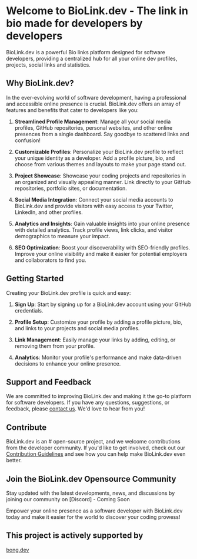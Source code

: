 # Welcome to BioLink.dev - The link in bio made for developers by developers

BioLink.dev is a powerful Bio links platform designed for software developers, providing a centralized hub for all your online dev profiles, projects, social links and statistics.

## Why BioLink.dev?

In the ever-evolving world of software development, having a professional and accessible online presence is crucial. BioLink.dev offers an array of features and benefits that cater to developers like you:

1. **Streamlined Profile Management**: Manage all your social media profiles, GitHub repositories, personal websites, and other online presences from a single dashboard. Say goodbye to scattered links and confusion!

2. **Customizable Profiles**: Personalize your BioLink.dev profile to reflect your unique identity as a developer. Add a profile picture, bio, and choose from various themes and layouts to make your page stand out.

3. **Project Showcase**: Showcase your coding projects and repositories in an organized and visually appealing manner. Link directly to your GitHub repositories, portfolio sites, or documentation.

4. **Social Media Integration**: Connect your social media accounts to BioLink.dev and provide visitors with easy access to your Twitter, LinkedIn, and other profiles.

5. **Analytics and Insights**: Gain valuable insights into your online presence with detailed analytics. Track profile views, link clicks, and visitor demographics to measure your impact.

6. **SEO Optimization**: Boost your discoverability with SEO-friendly profiles. Improve your online visibility and make it easier for potential employers and collaborators to find you.

## Getting Started

Creating your BioLink.dev profile is quick and easy:

1. **Sign Up**: Start by signing up for a BioLink.dev account using your GitHub credentials.

2. **Profile Setup**: Customize your profile by adding a profile picture, bio, and links to your projects and social media profiles.

3. **Link Management**: Easily manage your links by adding, editing, or removing them from your profile.

4. **Analytics**: Monitor your profile's performance and make data-driven decisions to enhance your online presence.

## Support and Feedback

We are committed to improving BioLink.dev and making it the go-to platform for software developers. If you have any questions, suggestions, or feedback, please [contact us](mailto:hey@biolink.dev). We'd love to hear from you!

## Contribute

BioLink.dev is an # open-source project, and we welcome contributions from the developer community. If you'd like to get involved, check out our [Contribution Guidelines](CONTRIBUTE.md) and see how you can help make BioLink.dev even better.

## Join the BioLink.dev Opensource Community

Stay updated with the latest developments, news, and discussions by joining our community on [Discord] - Coming Soon  

Empower your online presence as a software developer with BioLink.dev today and make it easier for the world to discover your coding prowess!

## This project is actively supported by 

[bong.dev](https://bong.dev)
